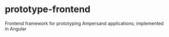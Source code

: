 # prototype-frontend
Frontend framework for prototyping Ampersand applications; implemented in Angular
